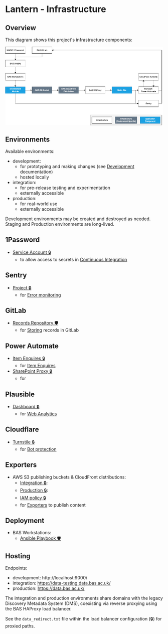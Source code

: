 # Lantern - Infrastructure

## Overview

This diagram shows this project's infrastructure components:

![Infrastructure Diagram](/docs/img/infrastructure.png)

## Environments

Available environments:

- development:
  - for prototyping and making changes (see [Development](/docs/dev.md) documentation)
  - hosted locally
- integration:
  - for pre-release testing and experimentation
  - externally accessible
- production:
  - for real-world use
  - externally accessible

Development environments may be created and destroyed as needed. Staging and Production environments are long-lived.

## 1Password

- [Service Account 🔒](https://magic.1password.eu/developer-tools/infrastructure-secrets/serviceaccount/4MR5NL7W45AA3GAFGRZMVN2H2I)
  - to allow access to secrets in [Continuous Integration](/docs/dev.md#continuous-integration)

## Sentry

- [Project 🔒](https://antarctica.sentry.io/issues/?project=5197036)
  - for [Error monitoring](/docs/monitoring.md#error-monitoring)

## GitLab

- [Records Repository 🛡️](https://gitlab.data.bas.ac.uk/felnne/lantern-records-exp)
  - for [Storing](/docs/stores.md#gitlab-store) records in GitLab

## Power Automate

- [Item Enquires 🔒](https://make.powerautomate.com/environments/Default-b311db95-32ad-438f-a101-7ba061712a4e/flows/shared/5e01b213-38ad-4a54-8f7c-25d3bee36101/details)
  - for [Item Enquires](/docs/site.md#item-enquires)
- [SharePoint Proxy 🔒](...)
  - for

## Plausible

- [Dashboard 🔒](https://start.1password.com/open/i?a=QSB6V7TUNVEOPPPWR6G7S2ARJ4&v=ffy5l25mjdv577qj6izuk6lo4m&i=lesr4cnv35csmuptgqqcionbf4&h=magic.1password.eu)
  - for [Web Analytics](/docs/monitoring.md#plausible)

## Cloudflare

- [Turnstile 🔒](https://start.1password.com/open/i?a=QSB6V7TUNVEOPPPWR6G7S2ARJ4&v=ffy5l25mjdv577qj6izuk6lo4m&i=sdwj5bvfuyrhtinexxxizk7mw4&h=magic.1password.eu)
    - for [Bot protection](/docs/site.md#bot-protection)

## Exporters

- AWS S3 publishing buckets & CloudFront distributions:
  - [Integration 🔒](https://start.1password.com/open/i?a=QSB6V7TUNVEOPPPWR6G7S2ARJ4&v=k34cpwfkqaxp2r56u4aklza6ni&i=rnv7zb3jzviwsvziknpxicvqaq&h=magic.1password.eu):
  - [Production 🔒](https://start.1password.com/open/i?a=QSB6V7TUNVEOPPPWR6G7S2ARJ4&v=k34cpwfkqaxp2r56u4aklza6ni&i=hksogwx7zqx3ct2jr36cshoqpy&h=magic.1password.eu):
  - [IAM policy 🔒](https://start.1password.com/open/i?a=QSB6V7TUNVEOPPPWR6G7S2ARJ4&v=k34cpwfkqaxp2r56u4aklza6ni&i=6wawslwrjk42cbff7qanfswz6q&h=magic.1password.eu)
  - for [Exporters](/docs/exporters.md) to publish content

## Deployment

- BAS Workstations:
  - [Ansible Playbook 🛡️](https://gitlab.data.bas.ac.uk/station-data-management/ansible/-/blob/master/playbooks/magic/lantern.yml)

## Hosting

Endpoints:

- development: http://localhost:9000/
- integration: https://data-testing.data.bas.ac.uk/
- production: https://data.bas.ac.uk/

The integration and production environments share domains with the legacy Discovery Metadata System (DMS), coexisting
via reverse proxying using the BAS HAProxy load balancer.

See the `data_redirect.txt` file within the load balancer configuration (🔒) for proxied paths.
